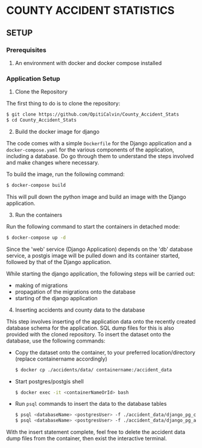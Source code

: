 # COUNTY ACCIDENT STATISTICS

## SETUP

### Prerequisites

1. An environment with docker and docker compose installed

### Application Setup

1. Clone the Repository

The first thing to do is to clone the repository:

```sh
$ git clone https://github.com/OpitiCalvin/County_Accident_Stats
$ cd County_Accident_Stats
```

2. Build the docker image for django

The code comes with a simple `Dockerfile` for the Django application and a `docker-compose.yaml`
for the various components of the application, including a database. Do go through them to
understand the steps involved and make changes where necessary.

To build the image, run the following command:

```sh
$ docker-compose build
```

This will pull down the python image and build an image with the Django application.

3. Run the containers

Run the following command to start the containers in detached mode:

```sh
$ docker-compose up -d
```

Since the 'web' service (Django Application) depends on the 'db' database service, a postgis image
will be pulled down and its container started, followed by that of the Django application.

While starting the django application, the following steps will be carried out:

- making of migrations
- propagation of the migrations onto the database
- starting of the django application

4. Inserting accidents and county data to the database

This step involves inserting of the application data onto the recently created database schema for the
application.
SQL dump files for this is also provided with the cloned repository. To insert the dataset onto the database, use the following commands:

- Copy the dataset onto the container, to your preferred location/directory (replace containername accordingly)
  ```sh
  $ docker cp ./accidents/data/ containername:/accident_data
  ```
- Start postgres/postgis shell

  ```sh
  $ docker exec -it <containerNameOrId> bash
  ```

- Run `psql` commands to insert the data to the database tables
  ```sh
  $ psql <databaseName> <postgresUser> -f ./accident_data/django_pg_county.sql
  $ psql <databaseName> <postgresUser> -f ./accident_data/django_pg_accident.sql
  ```

With the insert statement complete, feel free to delete the accident data dump files from the container, then exist the interactive terminal.
